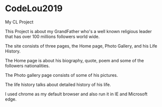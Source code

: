 # CodeLou2019
My CL Project

This Project is about my GrandFather who's a well known religious leader that has over 100 millions followers world wide.

The site consists of three pages, the Home page, Photo Gallery, and his Life History.

The Home page is about his biography, quote, poem and some of the followers nationalities.

The Photo gallery page consists of some of his pictures.

The life history talks about detailed history of his life.

I used chrome as my default browser and also run it in IE and Microsoft edge.
